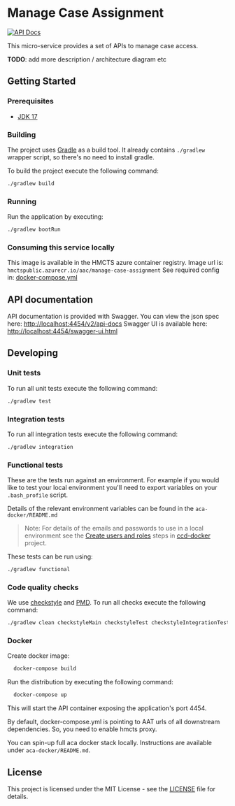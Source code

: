 # Manage Case Assignment


[![API Docs](https://img.shields.io/badge/API%20Docs-site-e140ad.svg)](https://hmcts.github.io/cnp-api-docs/swagger.html?url=https://hmcts.github.io/cnp-api-docs/specs/aac-manage-case-assignment.json)

This micro-service provides a set of APIs to manage case access.

**TODO**: add more description / architecture diagram etc

## Getting Started

### Prerequisites
- [JDK 17](https://java.com)

### Building
The project uses [Gradle](https://gradle.org) as a build tool. It already contains
`./gradlew` wrapper script, so there's no need to install gradle.

To build the project execute the following command:
```bash
./gradlew build
```

### Running 
Run the application by executing:
```bash
./gradlew bootRun
```

### Consuming this service locally
This image is available in the HMCTS azure container registry. Image url is: `hmctspublic.azurecr.io/aac/manage-case-assignment`
See required config in: [docker-compose.yml](docker-compose.yml)


## API documentation
API documentation is provided with Swagger.
You can view the json spec here: [http://localhost:4454/v2/api-docs](http://localhost:4454/v2/api-docs)
Swagger UI is available here: [http://localhost:4454/swagger-ui.html](http://localhost:4454/swagger-ui.html)

## Developing

### Unit tests
To run all unit tests execute the following command:
```bash
./gradlew test
```

### Integration tests
To run all integration tests execute the following command:
```bash
./gradlew integration
```

### Functional tests
These are the tests run against an environment. For example if you would like to test your local
 environment you'll need to export variables on your `.bash_profile` script.

Details of the relevant environment variables can be found in the `aca-docker/README.md`

> Note: For details of the emails and passwords to use in a local environment see the
 [Create users and roles](https://github.com/hmcts/ccd-docker#3-create-users-and-roles) steps in
 [ccd-docker](https://github.com/hmcts/ccd-docker) project.

These tests can be run using:
```bash
./gradlew functional
```

### Code quality checks
We use [checkstyle](http://checkstyle.sourceforge.net/) and [PMD](https://pmd.github.io/).
To run all checks execute the following command:

```bash
./gradlew clean checkstyleMain checkstyleTest checkstyleIntegrationTest pmdMain pmdTest pmdIntegrationTest
```

### Docker
Create docker image:

```bash
  docker-compose build
```

Run the distribution by executing the following command:

```bash
  docker-compose up
```
This will start the API container exposing the application's port 4454.

By default, docker-compose.yml is pointing to AAT urls of all downstream dependencies. So, you need to enable hmcts proxy.

You can spin-up full aca docker stack locally. Instructions are available under `aca-docker/README.md`.

## License
This project is licensed under the MIT License - see the [LICENSE](LICENSE.md) file for details.
